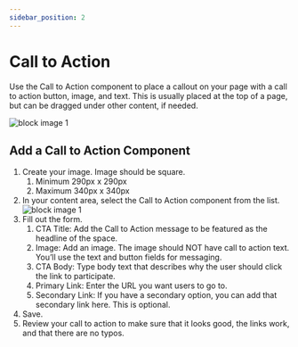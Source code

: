 ```yaml
---
sidebar_position: 2
---
```


# Call to Action

Use the Call to Action component to place a callout on your page with a call to action button, image, and text. This is usually placed at the top of a page, but can be dragged under other content, if needed.

![block image 1](/img/call-to-action-1.png)

## Add a Call to Action Component

1. Create your image. Image should be square.
   1. Minimum 290px x 290px
   1. Maximum 340px x 340px
1. In your content area, select the Call to Action component from the list.
![block image 1](/img/call-to-action-2.png)
1. Fill out the form.
   1. CTA Title: Add the Call to Action message to be featured as the headline of the space.
   1. Image: Add an image. The image should NOT have call to action text. You’ll use the text and button fields for messaging.
   1. CTA Body: Type body text that describes why the user should click the link to participate.
   1. Primary Link: Enter the URL you want users to go to.
   1. Secondary Link: If you have a secondary option, you can add that secondary link here. This is optional.
1. Save.
1. Review your call to action to make sure that it looks good, the links work, and that there are no typos.
